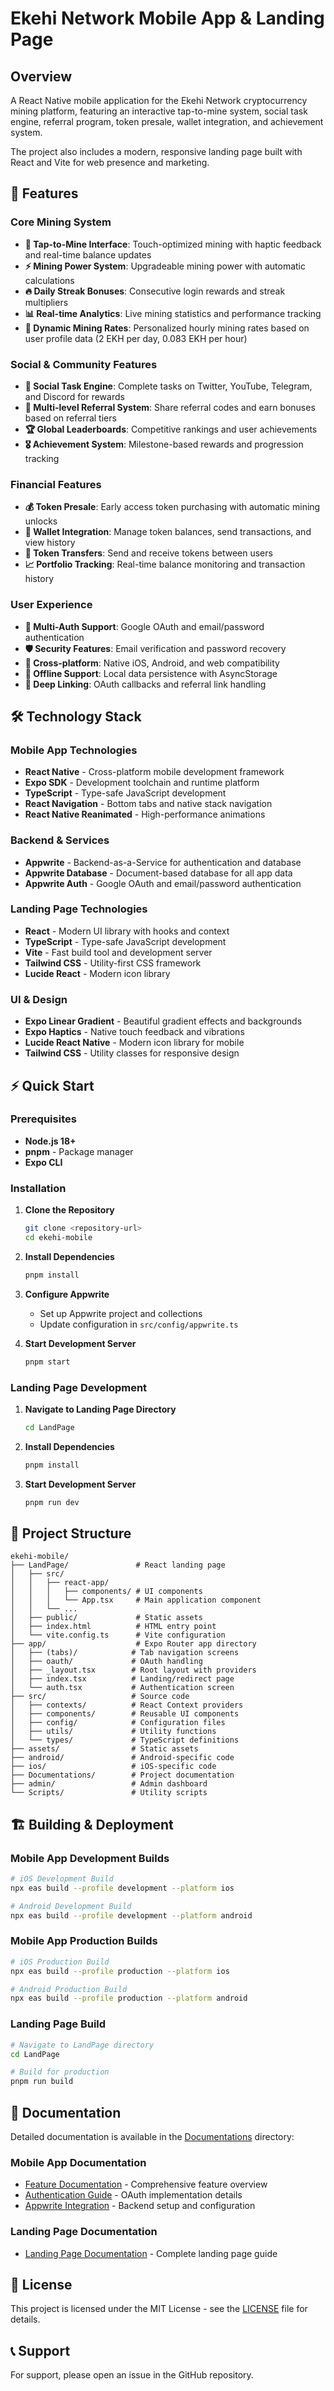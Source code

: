 # Ekehi Network Mobile App & Landing Page

## Overview

A React Native mobile application for the Ekehi Network cryptocurrency mining platform, featuring an interactive tap-to-mine system, social task engine, referral program, token presale, wallet integration, and achievement system.

The project also includes a modern, responsive landing page built with React and Vite for web presence and marketing.

## 🚀 Features

### Core Mining System
- **🎯 Tap-to-Mine Interface**: Touch-optimized mining with haptic feedback and real-time balance updates
- **⚡ Mining Power System**: Upgradeable mining power with automatic calculations
- **🔥 Daily Streak Bonuses**: Consecutive login rewards and streak multipliers
- **📊 Real-time Analytics**: Live mining statistics and performance tracking
- **🔄 Dynamic Mining Rates**: Personalized hourly mining rates based on user profile data (2 EKH per day, 0.083 EKH per hour)

### Social & Community Features
- **📱 Social Task Engine**: Complete tasks on Twitter, YouTube, Telegram, and Discord for rewards
- **🤝 Multi-level Referral System**: Share referral codes and earn bonuses based on referral tiers
- **🏆 Global Leaderboards**: Competitive rankings and user achievements
- **🎖️ Achievement System**: Milestone-based rewards and progression tracking

### Financial Features
- **💰 Token Presale**: Early access token purchasing with automatic mining unlocks
- **👛 Wallet Integration**: Manage token balances, send transactions, and view history
- **💸 Token Transfers**: Send and receive tokens between users
- **📈 Portfolio Tracking**: Real-time balance monitoring and transaction history

### User Experience
- **🔐 Multi-Auth Support**: Google OAuth and email/password authentication
- **🛡 Security Features**: Email verification and password recovery
- **📱 Cross-platform**: Native iOS, Android, and web compatibility
- **💾 Offline Support**: Local data persistence with AsyncStorage
- **🔗 Deep Linking**: OAuth callbacks and referral link handling

## 🛠 Technology Stack

### Mobile App Technologies
- **React Native** - Cross-platform mobile development framework
- **Expo SDK** - Development toolchain and runtime platform
- **TypeScript** - Type-safe JavaScript development
- **React Navigation** - Bottom tabs and native stack navigation
- **React Native Reanimated** - High-performance animations

### Backend & Services
- **Appwrite** - Backend-as-a-Service for authentication and database
- **Appwrite Database** - Document-based database for all app data
- **Appwrite Auth** - Google OAuth and email/password authentication

### Landing Page Technologies
- **React** - Modern UI library with hooks and context
- **TypeScript** - Type-safe JavaScript development
- **Vite** - Fast build tool and development server
- **Tailwind CSS** - Utility-first CSS framework
- **Lucide React** - Modern icon library

### UI & Design
- **Expo Linear Gradient** - Beautiful gradient effects and backgrounds
- **Expo Haptics** - Native touch feedback and vibrations
- **Lucide React Native** - Modern icon library for mobile
- **Tailwind CSS** - Utility classes for responsive design

## ⚡ Quick Start

### Prerequisites
- **Node.js 18+**
- **pnpm** - Package manager
- **Expo CLI**

### Installation

1. **Clone the Repository**
   ```bash
   git clone <repository-url>
   cd ekehi-mobile
   ```

2. **Install Dependencies**
   ```bash
   pnpm install
   ```

3. **Configure Appwrite**
   - Set up Appwrite project and collections
   - Update configuration in `src/config/appwrite.ts`

4. **Start Development Server**
   ```bash
   pnpm start
   ```

### Landing Page Development

1. **Navigate to Landing Page Directory**
   ```bash
   cd LandPage
   ```

2. **Install Dependencies**
   ```bash
   pnpm install
   ```

3. **Start Development Server**
   ```bash
   pnpm run dev
   ```

## 📁 Project Structure

```
ekehi-mobile/
├── LandPage/               # React landing page
│   ├── src/
│   │   ├── react-app/
│   │   │   ├── components/ # UI components
│   │   │   └── App.tsx     # Main application component
│   │   └── ...
│   ├── public/             # Static assets
│   ├── index.html          # HTML entry point
│   └── vite.config.ts      # Vite configuration
├── app/                    # Expo Router app directory
│   ├── (tabs)/            # Tab navigation screens
│   ├── oauth/             # OAuth handling
│   ├── _layout.tsx        # Root layout with providers
│   ├── index.tsx          # Landing/redirect page
│   └── auth.tsx           # Authentication screen
├── src/                   # Source code
│   ├── contexts/          # React Context providers
│   ├── components/        # Reusable UI components
│   ├── config/            # Configuration files
│   ├── utils/             # Utility functions
│   └── types/             # TypeScript definitions
├── assets/                # Static assets
├── android/               # Android-specific code
├── ios/                   # iOS-specific code
├── Documentations/        # Project documentation
├── admin/                 # Admin dashboard
└── Scripts/               # Utility scripts
```

## 🏗 Building & Deployment

### Mobile App Development Builds
```bash
# iOS Development Build
npx eas build --profile development --platform ios

# Android Development Build
npx eas build --profile development --platform android
```

### Mobile App Production Builds
```bash
# iOS Production Build
npx eas build --profile production --platform ios

# Android Production Build
npx eas build --profile production --platform android
```

### Landing Page Build
```bash
# Navigate to LandPage directory
cd LandPage

# Build for production
pnpm run build
```

## 📖 Documentation

Detailed documentation is available in the [Documentations](Documentations/) directory:

### Mobile App Documentation
- [Feature Documentation](Documentations/FEATURE_DOCUMENTATION.md) - Comprehensive feature overview
- [Authentication Guide](Documentations/OAUTH_SETUP_GUIDE.md) - OAuth implementation details
- [Appwrite Integration](Documentations/APPWRITE_MIGRATION_GUIDE.md) - Backend setup and configuration

### Landing Page Documentation
- [Landing Page Documentation](Documentations/LANDING_PAGE_DOCUMENTATION.md) - Complete landing page guide

## 📄 License

This project is licensed under the MIT License - see the [LICENSE](LICENSE) file for details.

## 📞 Support

For support, please open an issue in the GitHub repository.